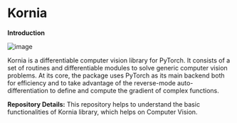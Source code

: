 # Kornia

**Introduction**

![image](https://user-images.githubusercontent.com/12744000/170035275-e05eb4dd-3328-4a6a-b9ae-24939e4d7619.png)

Kornia is a differentiable computer vision library for PyTorch.
It consists of a set of routines and differentiable modules to solve generic computer vision problems. At its core, the package uses PyTorch as its main backend both for efficiency and to take advantage of the reverse-mode auto-differentiation to define and compute the gradient of complex functions.

**Repository Details:**
This repository helps to understand the basic functionalities of Kornia library, which helps on Computer Vision.
